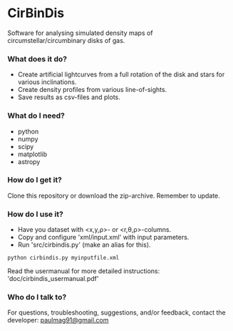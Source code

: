 # CirBinDis #

Software for analysing simulated density maps of circumstellar/circumbinary disks of gas.

### What does it do? ###

* Create artificial lightcurves from a full rotation of the disk and stars for various inclinations.
* Create density profiles from various line-of-sights.
* Save results as csv-files and plots.

### What do I need? ###

* python
* numpy
* scipy
* matplotlib
* astropy

### How do I get it? ###

Clone this repository or download the zip-archive. Remember to update.

### How do I use it? ###

* Have you dataset with <x,y,ρ>- or <r,θ,ρ>-columns.
* Copy and configure 'xml/input.xml' with input parameters.
* Run 'src/cirbindis.py' (make an alias for this).
```
python cirbindis.py myinputfile.xml
```
Read the usermanual for more detailed instructions: 'doc/cirbindis_usermanual.pdf'

### Who do I talk to? ###

For questions, troubleshooting, suggestions, and/or feedback, contact the developer: paulmag91@gmail.com
